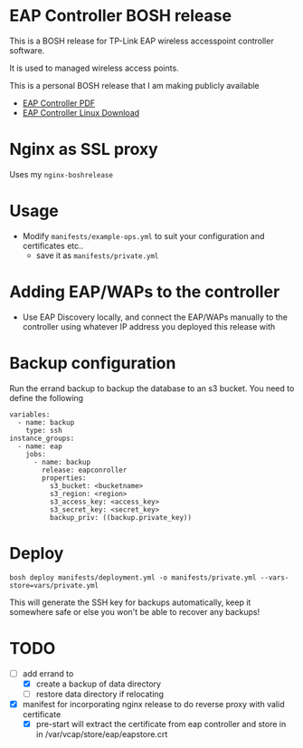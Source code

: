 # EAP Controller BOSH release

This is a BOSH release for TP-Link EAP wireless accesspoint controller software.

It is used to managed wireless access points.

This is a personal BOSH release that I am making publicly available

* [EAP Controller PDF](http://static.tp-link.com/1910012206_EAP%20Controller_V2.4.8_UG.pdf)
* [EAP Controller Linux Download](http://static.tp-link.com/EAP_Controller_v2.4.8_linux_x64.tar.gz)

# Nginx as SSL proxy
Uses my `nginx-boshrelease`

# Usage
* Modify `manifests/example-ops.yml` to suit your configuration and certificates etc..
  * save it as `manifests/private.yml`

# Adding EAP/WAPs to the controller
* Use EAP Discovery locally, and connect the EAP/WAPs manually to the controller using whatever IP address you deployed this release with

# Backup configuration
Run the errand backup to backup the database to an s3 bucket.
You need to define the following
```
variables:
  - name: backup
    type: ssh
instance_groups:
  - name: eap
    jobs:
      - name: backup
        release: eapconroller
        properties:
          s3_bucket: <bucketname>
          s3_region: <region>
          s3_access_key: <access_key>
          s3_secret_key: <secret_key>
          backup_priv: ((backup.private_key))
```
# Deploy
```
bosh deploy manifests/deployment.yml -o manifests/private.yml --vars-store=vars/private.yml
```
This will generate the SSH key for backups automatically, keep it somewhere safe or else you won't be able to recover any backups!

# TODO
* [ ] add errand to
  * [x] create a backup of data directory
  * [ ] restore data directory if relocating
* [x] manifest for incorporating nginx release to do reverse proxy with valid certificate
  * [x] pre-start will extract the certificate from eap controller and store in in /var/vcap/store/eap/eapstore.crt

